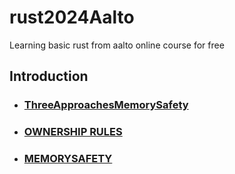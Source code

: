 # rust2024Aalto
Learning basic rust from aalto online course for free

## Introduction

  - ### [ThreeApproachesMemorySafety](ThreeApproachesMemorySafety.md)
  
  - ### [OWNERSHIP RULES](ownershiprules.md)
  
  - ### [MEMORYSAFETY](whyRust.md)

